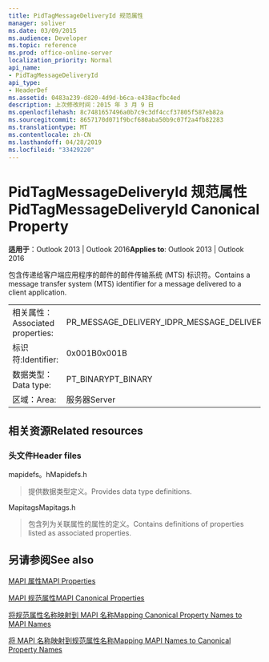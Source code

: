 ```yaml
---
title: PidTagMessageDeliveryId 规范属性
manager: soliver
ms.date: 03/09/2015
ms.audience: Developer
ms.topic: reference
ms.prod: office-online-server
localization_priority: Normal
api_name:
- PidTagMessageDeliveryId
api_type:
- HeaderDef
ms.assetid: 0483a239-d820-4d9d-b6ca-e438acfbc4ed
description: 上次修改时间：2015 年 3 月 9 日
ms.openlocfilehash: 8c7481657496a0b7c9c3df4ccf37805f587eb82a
ms.sourcegitcommit: 8657170d071f9bcf680aba50b9c07f2a4fb82283
ms.translationtype: MT
ms.contentlocale: zh-CN
ms.lasthandoff: 04/28/2019
ms.locfileid: "33429220"
---
```

# <a name="pidtagmessagedeliveryid-canonical-property"></a><span data-ttu-id="fa285-103">PidTagMessageDeliveryId 规范属性</span><span class="sxs-lookup"><span data-stu-id="fa285-103">PidTagMessageDeliveryId Canonical Property</span></span>

  
  
<span data-ttu-id="fa285-104">**适用于**：Outlook 2013 | Outlook 2016</span><span class="sxs-lookup"><span data-stu-id="fa285-104">**Applies to**: Outlook 2013 | Outlook 2016</span></span> 
  
<span data-ttu-id="fa285-105">包含传递给客户端应用程序的邮件的邮件传输系统 (MTS) 标识符。</span><span class="sxs-lookup"><span data-stu-id="fa285-105">Contains a message transfer system (MTS) identifier for a message delivered to a client application.</span></span>
  
|||
|:-----|:-----|
|<span data-ttu-id="fa285-106">相关属性：</span><span class="sxs-lookup"><span data-stu-id="fa285-106">Associated properties:</span></span>  <br/> |<span data-ttu-id="fa285-107">PR_MESSAGE_DELIVERY_ID</span><span class="sxs-lookup"><span data-stu-id="fa285-107">PR_MESSAGE_DELIVERY_ID</span></span>  <br/> |
|<span data-ttu-id="fa285-108">标识符:</span><span class="sxs-lookup"><span data-stu-id="fa285-108">Identifier:</span></span>  <br/> |<span data-ttu-id="fa285-109">0x001B</span><span class="sxs-lookup"><span data-stu-id="fa285-109">0x001B</span></span>  <br/> |
|<span data-ttu-id="fa285-110">数据类型：</span><span class="sxs-lookup"><span data-stu-id="fa285-110">Data type:</span></span>  <br/> |<span data-ttu-id="fa285-111">PT_BINARY</span><span class="sxs-lookup"><span data-stu-id="fa285-111">PT_BINARY</span></span>  <br/> |
|<span data-ttu-id="fa285-112">区域：</span><span class="sxs-lookup"><span data-stu-id="fa285-112">Area:</span></span>  <br/> |<span data-ttu-id="fa285-113">服务器</span><span class="sxs-lookup"><span data-stu-id="fa285-113">Server</span></span>  <br/> |
   
## <a name="related-resources"></a><span data-ttu-id="fa285-114">相关资源</span><span class="sxs-lookup"><span data-stu-id="fa285-114">Related resources</span></span>

### <a name="header-files"></a><span data-ttu-id="fa285-115">头文件</span><span class="sxs-lookup"><span data-stu-id="fa285-115">Header files</span></span>

<span data-ttu-id="fa285-116">mapidefs。h</span><span class="sxs-lookup"><span data-stu-id="fa285-116">Mapidefs.h</span></span>
  
> <span data-ttu-id="fa285-117">提供数据类型定义。</span><span class="sxs-lookup"><span data-stu-id="fa285-117">Provides data type definitions.</span></span>
    
<span data-ttu-id="fa285-118">Mapitags</span><span class="sxs-lookup"><span data-stu-id="fa285-118">Mapitags.h</span></span>
  
> <span data-ttu-id="fa285-119">包含列为关联属性的属性的定义。</span><span class="sxs-lookup"><span data-stu-id="fa285-119">Contains definitions of properties listed as associated properties.</span></span>
    
## <a name="see-also"></a><span data-ttu-id="fa285-120">另请参阅</span><span class="sxs-lookup"><span data-stu-id="fa285-120">See also</span></span>



[<span data-ttu-id="fa285-121">MAPI 属性</span><span class="sxs-lookup"><span data-stu-id="fa285-121">MAPI Properties</span></span>](mapi-properties.md)
  
[<span data-ttu-id="fa285-122">MAPI 规范属性</span><span class="sxs-lookup"><span data-stu-id="fa285-122">MAPI Canonical Properties</span></span>](mapi-canonical-properties.md)
  
[<span data-ttu-id="fa285-123">将规范属性名称映射到 MAPI 名称</span><span class="sxs-lookup"><span data-stu-id="fa285-123">Mapping Canonical Property Names to MAPI Names</span></span>](mapping-canonical-property-names-to-mapi-names.md)
  
[<span data-ttu-id="fa285-124">将 MAPI 名称映射到规范属性名称</span><span class="sxs-lookup"><span data-stu-id="fa285-124">Mapping MAPI Names to Canonical Property Names</span></span>](mapping-mapi-names-to-canonical-property-names.md)

